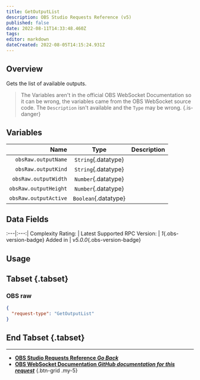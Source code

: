 ```yaml
---
title: GetOutputList
description: OBS Studio Requests Reference (v5)
published: false
date: 2022-08-11T14:33:48.460Z
tags: 
editor: markdown
dateCreated: 2022-08-05T14:15:24.931Z
---
```


## Overview
Gets the list of available outputs.

> The Variables aren't in the official OBS WebSocket Documentation so it can be wrong, the variables came from the OBS WebSocket source code. The `Description` isn't available and the `Type` may be wrong.
{.is-danger}

## Variables
Name | Type | Description | 
----:|:---------:|:------------|
`obsRaw.outputName` | `String`{.datatype} |
`obsRaw.outputKind` | `String`{.datatype} |
`obsRaw.outputWidth` | `Number`{.datatype} |
`obsRaw.outputHeight` | `Number`{.datatype} |
`obsRaw.outputActive` | `Boolean`{.datatype} |

## Data Fields
:---|:---:|
Complexity Rating: | <span class="stars stars--4"></span>
Latest Supported RPC Version: | *1*{.obs-version-badge}
Added in | *v5.0.0*{.obs-version-badge}

## Usage
## Tabset {.tabset}
### OBS raw
```json
{
  "request-type": "GetOutputList"
}
```
## End Tabset {.tabset}

---

- [<i class="mdi mdi-chevron-left"></i>**OBS Studio Requests Reference *Go Back***](/en/Broadcasters/OBS/Requests)
- [<i class="mdi mdi-github"></i> **OBS WebSocket Documentation *GitHub documentation for this request***](https://github.com/obsproject/obs-websocket/blob/master/docs/generated/protocol.md#getoutputlist)
{.btn-grid .my-5}